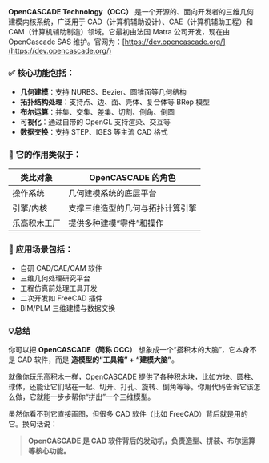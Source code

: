 **OpenCASCADE Technology（OCC）** 是一个开源的、面向开发者的三维几何建模内核系统，广泛用于 CAD（计算机辅助设计）、CAE（计算机辅助工程）和 CAM（计算机辅助制造）领域。它最初由法国 Matra 公司开发，现在由 OpenCascade SAS 维护。官网为：[https://dev.opencascade.org/](https://dev.opencascade.org/)


### ✅ 核心功能包括：

- **几何建模**：支持 NURBS、Bezier、圆锥面等几何结构
- **拓扑结构处理**：支持点、边、面、壳体、复合体等 BRep 模型
- **布尔运算**：并集、交集、差集、切割、倒角、倒圆
- **可视化**：通过自带的 OpenGL 支持渲染、交互等
- **数据交换**：支持 STEP、IGES 等主流 CAD 格式

### 🔧 它的作用类似于：

| 类比对象         | OpenCASCADE 的角色                   |
|------------------|--------------------------------------|
| 操作系统         | 几何建模系统的底层平台               |
| 引擎/内核        | 支撑三维造型的几何与拓扑计算引擎     |
| 乐高积木工厂     | 提供多种建模“零件”和操作             |

### 📌 应用场景包括：

- 自研 CAD/CAE/CAM 软件
- 三维几何处理研究平台
- 工程仿真前处理工具开发
- 二次开发如 FreeCAD 插件
- BIM/PLM 三维建模与数据交换


### 💡总结
你可以把 **OpenCASCADE（简称 OCC）** 想象成一个“搭积木的大脑”，它本身不是 CAD 软件，而是 **造模型的“工具箱” + “建模大脑”**。

就像你玩乐高积木一样，OpenCASCADE 提供了各种积木块，比如方块、圆柱、球体，还能让它们粘在一起、切开、打孔、旋转、倒角等等。你用代码告诉它该怎么做，它就能一步步帮你“拼出”一个三维模型。

虽然你看不到它直接画图，但很多 CAD 软件（比如 FreeCAD）背后就是用的它。换句话说：

> **OpenCASCADE 是 CAD 软件背后的发动机，负责造型、拼装、布尔运算等核心功能。**